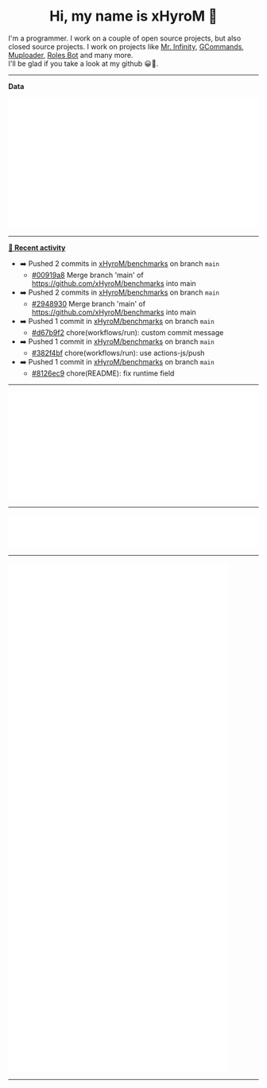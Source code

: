 <p align="center">
    <!-- <img src="https://avatars.githubusercontent.com/u/56601352" width="192" alt="hyro's pfp" /> -->
    <h1 align="center">Hi, my name is xHyroM 👋</h1>
</p>

I'm a programmer. I work on a couple of open source projects, but also closed source projects. I work on projects like [Mr. Infinity](https://discord.com/oauth2/authorize?client_id=720321585625694239&scope=bot%20applications.commands&permissions=8&redirect_uri=https://blobs.gq/imanager&prompt=consent&response_type=code), [GCommands](https://github.com/Garlic-Team/GCommands), [Muploader](https://github.com/xHyroM/Muploader), [Roles Bot](https://github.com/xHyroM/roles-bot) and many more.  
I'll be glad if you take a look at my github 😀👀.

___
**Data**

<img src="https://github.com/xHyroM/xHyroM/blob/master/.cache/base.svg">

___

**[📰 Recent activity](https://github.com/xHyroM)**
* ➡️ Pushed 2 commits in [xHyroM/benchmarks](https://github.com/xHyroM/benchmarks) on branch `main`
  * [#00919a8](https://github.com/xHyroM/benchmarks/commit/00919a8) Merge branch &#39;main&#39; of https://github.com/xHyroM/benchmarks into main
* ➡️ Pushed 2 commits in [xHyroM/benchmarks](https://github.com/xHyroM/benchmarks) on branch `main`
  * [#2948930](https://github.com/xHyroM/benchmarks/commit/2948930) Merge branch &#39;main&#39; of https://github.com/xHyroM/benchmarks into main
* ➡️ Pushed 1 commit in [xHyroM/benchmarks](https://github.com/xHyroM/benchmarks) on branch `main`
  * [#d67b9f2](https://github.com/xHyroM/benchmarks/commit/d67b9f2) chore(workflows/run): custom commit message
* ➡️ Pushed 1 commit in [xHyroM/benchmarks](https://github.com/xHyroM/benchmarks) on branch `main`
  * [#382f4bf](https://github.com/xHyroM/benchmarks/commit/382f4bf) chore(workflows/run): use actions-js/push
* ➡️ Pushed 1 commit in [xHyroM/benchmarks](https://github.com/xHyroM/benchmarks) on branch `main`
  * [#8126ec9](https://github.com/xHyroM/benchmarks/commit/8126ec9) chore(README): fix runtime field


___

<img src="https://github.com/xHyroM/xHyroM/blob/master/.cache/isocalendar.svg">

___

<img src="https://github.com/xHyroM/xHyroM/blob/master/.cache/languages.svg">

___

<img src="https://github.com/xHyroM/xHyroM/blob/master/.cache/achievements.svg">

___
